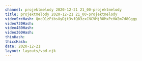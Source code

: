 ```yaml
---
channel: projektmelody 2020-12-21 21_00-projektmelody
title: projektmelody 2020-12-21 21_00-projektmelody
videoSrcHash: QmcD1zPibsUyDjt3vfQ83zxCNCVMjR8MxPcHW2m7d8Gggy
video720Hash: 
video480Hash: 
video360Hash: 
thinHash: 
thiccHash: 
date: 2020-12-21
layout: layouts/vod.njk
---
```

